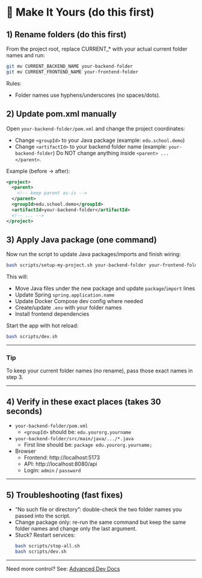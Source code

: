 # 🚦 Make It Yours (do this first)

## 1) Rename folders (do this first)
From the project root, replace CURRENT_* with your actual current folder names and run:
```bash
git mv CURRENT_BACKEND_NAME your-backend-folder
git mv CURRENT_FRONTEND_NAME your-frontend-folder
```
Rules:
- Folder names use hyphens/underscores (no spaces/dots).

## 2) Update pom.xml manually
Open `your-backend-folder/pom.xml` and change the project coordinates:
- Change `<groupId>` to your Java package (example: `edu.school.demo`)
- Change `<artifactId>` to your backend folder name (example: `your-backend-folder`)
Do NOT change anything inside `<parent> ... </parent>`.

Example (before → after):
```xml
<project>
  <parent>
    <!-- keep parent as-is -->
  </parent>
  <groupId>edu.school.demo</groupId>
  <artifactId>your-backend-folder</artifactId>
  <!-- ... -->
</project>
```

## 3) Apply Java package (one command)
Now run the script to update Java packages/imports and finish wiring:
```bash
bash scripts/setup-my-project.sh your-backend-folder your-frontend-folder edu.school.demo
```
This will:
- Move Java files under the new package and update `package`/`import` lines
- Update Spring `spring.application.name`
- Update Docker Compose dev config where needed
- Create/update `.env` with your folder names
- Install frontend dependencies

Start the app with hot reload:
```bash
bash scripts/dev.sh
```

---

### Tip
To keep your current folder names (no rename), pass those exact names in step 3.

---

## 4) Verify in these exact places (takes 30 seconds)
- `your-backend-folder/pom.xml`
  - `<groupId>` should be: `edu.yourorg.yourname`
- `your-backend-folder/src/main/java/.../*.java`
  - First line should be: `package edu.yourorg.yourname;`
- Browser
  - Frontend: http://localhost:5173
  - API: http://localhost:8080/api
  - Login: `admin` / `password`

---

## 5) Troubleshooting (fast fixes)
- “No such file or directory”: double-check the two folder names you passed into the script.
- Change package only: re-run the same command but keep the same folder names and change only the last argument.
- Stuck? Restart services:
  ```bash
  bash scripts/stop-all.sh
  bash scripts/dev.sh
  ```

---

Need more control? See: [Advanced Dev Docs](../for-developers/ENVIRONMENT-SETUP.md)

